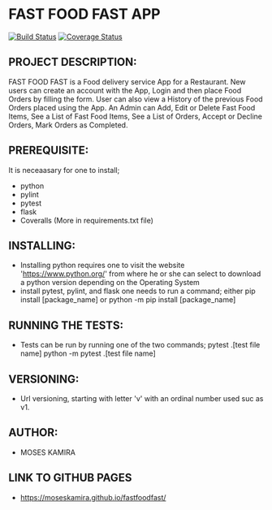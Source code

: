 # FAST FOOD FAST APP

[![Build Status](https://travis-ci.org/moseskamira/fastfoodfast.svg?branch=ChallengeThree)](https://travis-ci.org/moseskamira/fastfoodfast)
[![Coverage Status](https://coveralls.io/repos/github/moseskamira/fastfoodfast/badge.svg?branch=ChallengeThree)](https://coveralls.io/github/moseskamira/fastfoodfast?branch=ChallengeThree)

## PROJECT DESCRIPTION:
FAST FOOD FAST is a Food delivery service App for a Restaurant.
New users can create an account with the App, Login and then place Food Orders by filling the form. User can also view a History of the previous Food Orders placed using the App.
An Admin can Add, Edit or Delete Fast Food Items, See a List of Fast Food Items, See a List of Orders, Accept or Decline Orders, Mark Orders as Completed.

## PREREQUISITE:
It is neceaasary for one to install;
- python
- pylint
- pytest
- flask
- Coveralls (More in requirements.txt file)

## INSTALLING:
- Installing python requires one to visit the website 'https://www.python.org/' 
  from where he or she can select to download a python version depending on the Operating System
- install pytest, pylint, and flask one needs to run a command; either 
  pip install [package_name] or 
  python -m pip install [package_name]

## RUNNING THE TESTS:
- Tests can be run by running one of the two commands;
  pytest .\[test file name]
  python -m pytest .\[test file name]

## VERSIONING:
- Url versioning, starting with letter 'v' with an ordinal number used suc as v1.

## AUTHOR:
- MOSES KAMIRA

## LINK TO GITHUB PAGES
- https://moseskamira.github.io/fastfoodfast/